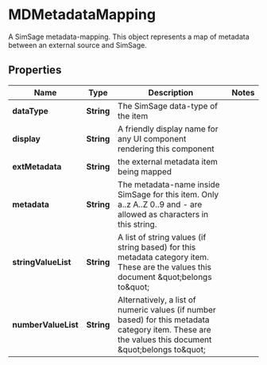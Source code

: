 

# MDMetadataMapping

A SimSage metadata-mapping.  This object represents a map of metadata between an external source and SimSage.

## Properties

| Name | Type | Description | Notes |
|------------ | ------------- | ------------- | -------------|
|**dataType** | **String** | The SimSage data-type of the item |  |
|**display** | **String** | A friendly display name for any UI component rendering this component |  |
|**extMetadata** | **String** | the external metadata item being mapped |  |
|**metadata** | **String** | The metadata-name inside SimSage for this item.  Only a..z A..Z 0..9 and - are allowed as characters in this string. |  |
|**stringValueList** | **String** | A list of string values (if string based) for this metadata category item.  These are the values this document \&quot;belongs to\&quot; |  |
|**numberValueList** | **String** | Alternatively, a list of numeric values (if number based) for this metadata category item.  These are the values this document \&quot;belongs to\&quot; |  |



